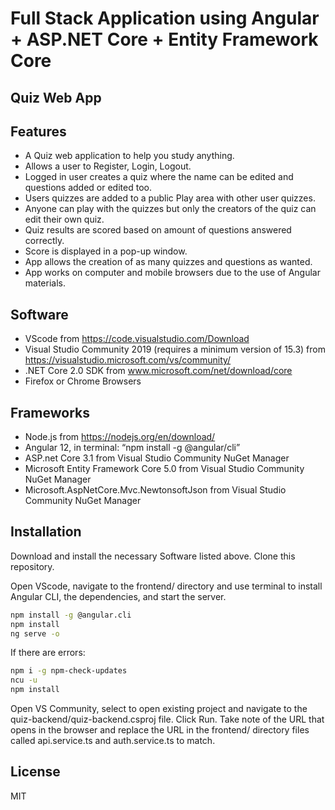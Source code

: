 # Full Stack Application using Angular + ASP.NET Core + Entity Framework Core
## Quiz Web App

## Features

- A Quiz web application to help you study anything.
- Allows a user to Register, Login, Logout.
- Logged in user creates a quiz where the name can be edited and questions added or edited too.
- Users quizzes are added to a public Play area with other user quizzes.
- Anyone can play with the quizzes but only the creators of the quiz can edit their own quiz.
- Quiz results are scored based on amount of questions answered correctly.
- Score is displayed in a pop-up window.
- App allows the creation of as many quizzes and questions as wanted.
- App works on computer and mobile browsers due to the use of Angular materials.

## Software
- VScode from https://code.visualstudio.com/Download
- Visual Studio Community 2019 (requires a minimum version of 15.3) from https://visualstudio.microsoft.com/vs/community/
- .NET Core 2.0 SDK from www.microsoft.com/net/download/core
- Firefox or Chrome Browsers

## Frameworks
- Node.js from https://nodejs.org/en/download/
- Angular 12, in terminal: “npm install -g @angular/cli”
- ASP.net Core 3.1 from Visual Studio Community NuGet Manager
- Microsoft Entity Framework Core 5.0 from Visual Studio Community NuGet Manager
- Microsoft.AspNetCore.Mvc.NewtonsoftJson from Visual Studio Community NuGet Manager

## Installation

Download and install the necessary Software listed above. Clone this repository.

Open VScode, navigate to the frontend/ directory and use terminal to install Angular CLI, the dependencies, and start the server.

```sh
npm install -g @angular.cli
npm install
ng serve -o
```

If there are errors:
```sh
npm i -g npm-check-updates
ncu -u
npm install
```

Open VS Community, select to open existing project and navigate to the quiz-backend/quiz-backend.csproj file. Click Run. Take note of the URL that opens in the browser and replace the URL in the frontend/ directory files called api.service.ts and auth.service.ts to match.


## License

MIT